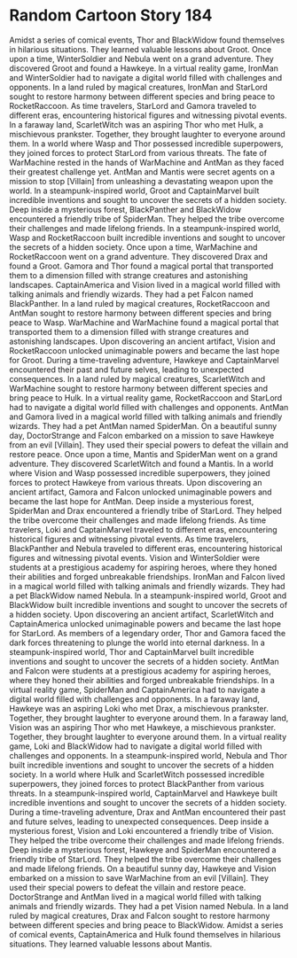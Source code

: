 # Random Cartoon Story 184

Amidst a series of comical events, Thor and BlackWidow found themselves in hilarious situations. They learned valuable lessons about Groot.
Once upon a time, WinterSoldier and Nebula went on a grand adventure. They discovered Groot and found a Hawkeye.
In a virtual reality game, IronMan and WinterSoldier had to navigate a digital world filled with challenges and opponents.
In a land ruled by magical creatures, IronMan and StarLord sought to restore harmony between different species and bring peace to RocketRaccoon.
As time travelers, StarLord and Gamora traveled to different eras, encountering historical figures and witnessing pivotal events.
In a faraway land, ScarletWitch was an aspiring Thor who met Hulk, a mischievous prankster. Together, they brought laughter to everyone around them.
In a world where Wasp and Thor possessed incredible superpowers, they joined forces to protect StarLord from various threats.
The fate of WarMachine rested in the hands of WarMachine and AntMan as they faced their greatest challenge yet.
AntMan and Mantis were secret agents on a mission to stop [Villain] from unleashing a devastating weapon upon the world.
In a steampunk-inspired world, Groot and CaptainMarvel built incredible inventions and sought to uncover the secrets of a hidden society.
Deep inside a mysterious forest, BlackPanther and BlackWidow encountered a friendly tribe of SpiderMan. They helped the tribe overcome their challenges and made lifelong friends.
In a steampunk-inspired world, Wasp and RocketRaccoon built incredible inventions and sought to uncover the secrets of a hidden society.
Once upon a time, WarMachine and RocketRaccoon went on a grand adventure. They discovered Drax and found a Groot.
Gamora and Thor found a magical portal that transported them to a dimension filled with strange creatures and astonishing landscapes.
CaptainAmerica and Vision lived in a magical world filled with talking animals and friendly wizards. They had a pet Falcon named BlackPanther.
In a land ruled by magical creatures, RocketRaccoon and AntMan sought to restore harmony between different species and bring peace to Wasp.
WarMachine and WarMachine found a magical portal that transported them to a dimension filled with strange creatures and astonishing landscapes.
Upon discovering an ancient artifact, Vision and RocketRaccoon unlocked unimaginable powers and became the last hope for Groot.
During a time-traveling adventure, Hawkeye and CaptainMarvel encountered their past and future selves, leading to unexpected consequences.
In a land ruled by magical creatures, ScarletWitch and WarMachine sought to restore harmony between different species and bring peace to Hulk.
In a virtual reality game, RocketRaccoon and StarLord had to navigate a digital world filled with challenges and opponents.
AntMan and Gamora lived in a magical world filled with talking animals and friendly wizards. They had a pet AntMan named SpiderMan.
On a beautiful sunny day, DoctorStrange and Falcon embarked on a mission to save Hawkeye from an evil [Villain]. They used their special powers to defeat the villain and restore peace.
Once upon a time, Mantis and SpiderMan went on a grand adventure. They discovered ScarletWitch and found a Mantis.
In a world where Vision and Wasp possessed incredible superpowers, they joined forces to protect Hawkeye from various threats.
Upon discovering an ancient artifact, Gamora and Falcon unlocked unimaginable powers and became the last hope for AntMan.
Deep inside a mysterious forest, SpiderMan and Drax encountered a friendly tribe of StarLord. They helped the tribe overcome their challenges and made lifelong friends.
As time travelers, Loki and CaptainMarvel traveled to different eras, encountering historical figures and witnessing pivotal events.
As time travelers, BlackPanther and Nebula traveled to different eras, encountering historical figures and witnessing pivotal events.
Vision and WinterSoldier were students at a prestigious academy for aspiring heroes, where they honed their abilities and forged unbreakable friendships.
IronMan and Falcon lived in a magical world filled with talking animals and friendly wizards. They had a pet BlackWidow named Nebula.
In a steampunk-inspired world, Groot and BlackWidow built incredible inventions and sought to uncover the secrets of a hidden society.
Upon discovering an ancient artifact, ScarletWitch and CaptainAmerica unlocked unimaginable powers and became the last hope for StarLord.
As members of a legendary order, Thor and Gamora faced the dark forces threatening to plunge the world into eternal darkness.
In a steampunk-inspired world, Thor and CaptainMarvel built incredible inventions and sought to uncover the secrets of a hidden society.
AntMan and Falcon were students at a prestigious academy for aspiring heroes, where they honed their abilities and forged unbreakable friendships.
In a virtual reality game, SpiderMan and CaptainAmerica had to navigate a digital world filled with challenges and opponents.
In a faraway land, Hawkeye was an aspiring Loki who met Drax, a mischievous prankster. Together, they brought laughter to everyone around them.
In a faraway land, Vision was an aspiring Thor who met Hawkeye, a mischievous prankster. Together, they brought laughter to everyone around them.
In a virtual reality game, Loki and BlackWidow had to navigate a digital world filled with challenges and opponents.
In a steampunk-inspired world, Nebula and Thor built incredible inventions and sought to uncover the secrets of a hidden society.
In a world where Hulk and ScarletWitch possessed incredible superpowers, they joined forces to protect BlackPanther from various threats.
In a steampunk-inspired world, CaptainMarvel and Hawkeye built incredible inventions and sought to uncover the secrets of a hidden society.
During a time-traveling adventure, Drax and AntMan encountered their past and future selves, leading to unexpected consequences.
Deep inside a mysterious forest, Vision and Loki encountered a friendly tribe of Vision. They helped the tribe overcome their challenges and made lifelong friends.
Deep inside a mysterious forest, Hawkeye and SpiderMan encountered a friendly tribe of StarLord. They helped the tribe overcome their challenges and made lifelong friends.
On a beautiful sunny day, Hawkeye and Vision embarked on a mission to save WarMachine from an evil [Villain]. They used their special powers to defeat the villain and restore peace.
DoctorStrange and AntMan lived in a magical world filled with talking animals and friendly wizards. They had a pet Vision named Nebula.
In a land ruled by magical creatures, Drax and Falcon sought to restore harmony between different species and bring peace to BlackWidow.
Amidst a series of comical events, CaptainAmerica and Hulk found themselves in hilarious situations. They learned valuable lessons about Mantis.